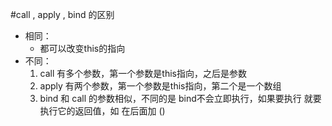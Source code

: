 #call , apply , bind 的区别

- 相同：
    - 都可以改变this的指向
- 不同：
    1. call 有多个参数，第一个参数是this指向，之后是参数
    2. apply 有两个参数，第一个参数是this指向，第二个是一个数组
    3. bind 和 call 的参数相似，不同的是 bind不会立即执行，如果要执行 就要执行它的返回值，如 在后面加 ()
     